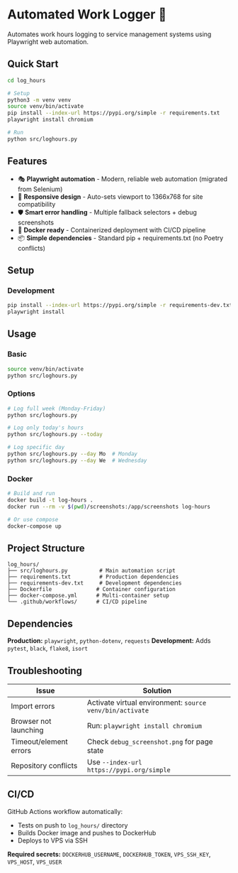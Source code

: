 # Automated Work Logger 🤖

Automates work hours logging to service management systems using Playwright web automation.

## Quick Start

```bash
cd log_hours

# Setup
python3 -m venv venv
source venv/bin/activate
pip install --index-url https://pypi.org/simple -r requirements.txt
playwright install chromium

# Run
python src/loghours.py
```

## Features

- 🎭 **Playwright automation** - Modern, reliable web automation (migrated from Selenium)
- 📱 **Responsive design** - Auto-sets viewport to 1366x768 for site compatibility
- 🛡️ **Smart error handling** - Multiple fallback selectors + debug screenshots
- 🐳 **Docker ready** - Containerized deployment with CI/CD pipeline
- 📦 **Simple dependencies** - Standard pip + requirements.txt (no Poetry conflicts)

## Setup

### Development
```bash
pip install --index-url https://pypi.org/simple -r requirements-dev.txt
playwright install
```

## Usage

### Basic
```bash
source venv/bin/activate
python src/loghours.py
```

### Options
```bash
# Log full week (Monday-Friday)
python src/loghours.py

# Log only today's hours
python src/loghours.py --today

# Log specific day
python src/loghours.py --day Mo  # Monday
python src/loghours.py --day We  # Wednesday
```

### Docker
```bash
# Build and run
docker build -t log-hours .
docker run --rm -v $(pwd)/screenshots:/app/screenshots log-hours

# Or use compose
docker-compose up
```

## Project Structure

```
log_hours/
├── src/loghours.py          # Main automation script
├── requirements.txt         # Production dependencies
├── requirements-dev.txt     # Development dependencies
├── Dockerfile              # Container configuration
├── docker-compose.yml      # Multi-container setup
└── .github/workflows/      # CI/CD pipeline
```

## Dependencies

**Production:** `playwright`, `python-dotenv`, `requests`
**Development:** Adds `pytest`, `black`, `flake8`, `isort`

## Troubleshooting

| Issue | Solution |
|-------|----------|
| Import errors | Activate virtual environment: `source venv/bin/activate` |
| Browser not launching | Run: `playwright install chromium` |
| Timeout/element errors | Check `debug_screenshot.png` for page state |
| Repository conflicts | Use `--index-url https://pypi.org/simple` |

## CI/CD

GitHub Actions workflow automatically:
- Tests on push to `log_hours/` directory
- Builds Docker image and pushes to DockerHub
- Deploys to VPS via SSH

**Required secrets:** `DOCKERHUB_USERNAME`, `DOCKERHUB_TOKEN`, `VPS_SSH_KEY`, `VPS_HOST`, `VPS_USER` 